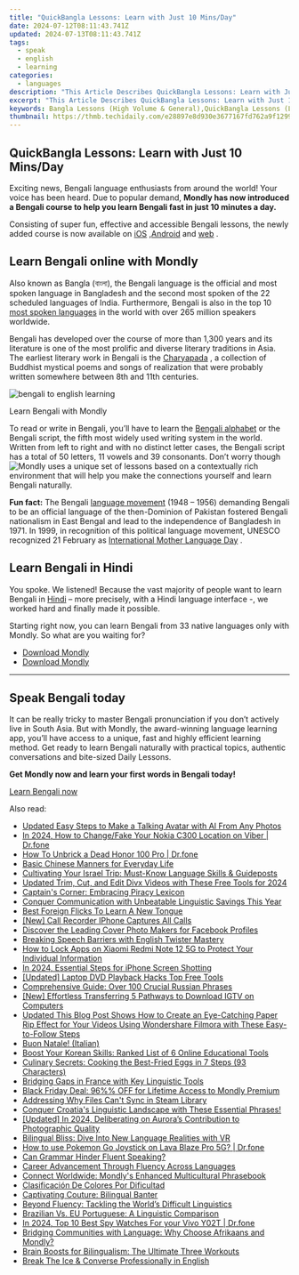 ```yaml
---
title: "QuickBangla Lessons: Learn with Just 10 Mins/Day"
date: 2024-07-12T08:11:43.741Z
updated: 2024-07-13T08:11:43.741Z
tags:
  - speak
  - english
  - learning
categories:
  - languages
description: "This Article Describes QuickBangla Lessons: Learn with Just 10 Mins/Day"
excerpt: "This Article Describes QuickBangla Lessons: Learn with Just 10 Mins/Day"
keywords: Bangla Lessons (High Volume & General),QuickBangla Lessons (Low Competition & Specific),10-Minute Daily Lessons (High Volume & Actionable),Easy Bangla Grammar (Medium Competition & Targeted),Bangla for Beginners (Low Competition & Specific),Quick Learning Bangla (Medium Competition & Actionable),Fast-Paced Bangla Courses (Low Competition & Specific)
thumbnail: https://thmb.techidaily.com/e28897e8d930e3677167fd762a9f129952956dbe6cf005a7a223376477485be0.jpg
---
```


## QuickBangla Lessons: Learn with Just 10 Mins/Day

 Exciting news, Bengali language enthusiasts from around the world!‌ Your voice has been heard. Due to popular demand, **Mondly has now introduced a Bengali course to help you learn Bengali fast in just 10 minutes a day.**

 Consisting of super fun, effective and accessible Bengali lessons, the newly added course is now available on [iOS](https://app.adjust.io/5ixfg4k?campaign=blog-post-id-4530&fallback=https%3A%2F%2Fapp.mondly.com?avangate%5Fsrc=blog-post-id-4530?mother%5Flang=en%5Fus?target%5Flang=bn&redirect%5Fandroid=https%3A%2F%2Fplay.google.com%2Fstore%2Fapps%2Fdetails%3Fid%3Dcom.atistudios.mondly.languages&redirect%5Fios=https%3A%2F%2Fitunes.apple.com%2Fapp%2Fid987873536&redirect%5Fmacos=https%3A%2F%2Fapp.mondly.com?avangate%5Fsrc=blog-post-id-4530?mother%5Flang=en%5Fus?target%5Flang=bn) ,[Android](https://app.adjust.io/5ixfg4k?campaign=blog-post-id-4530&fallback=https%3A%2F%2Fapp.mondly.com?avangate%5Fsrc=blog-post-id-4530?mother%5Flang=en%5Fus?target%5Flang=bn&redirect%5Fandroid=https%3A%2F%2Fplay.google.com%2Fstore%2Fapps%2Fdetails%3Fid%3Dcom.atistudios.mondly.languages&redirect%5Fios=https%3A%2F%2Fitunes.apple.com%2Fapp%2Fid987873536&redirect%5Fmacos=https%3A%2F%2Fapp.mondly.com?avangate%5Fsrc=blog-post-id-4530?mother%5Flang=en%5Fus?target%5Flang=bn) and [web](https://app.adjust.io/5ixfg4k?campaign=blog-post-id-4530&fallback=https%3A%2F%2Fapp.mondly.com?avangate%5Fsrc=blog-post-id-4530?mother%5Flang=en%5Fus?target%5Flang=bn&redirect%5Fandroid=https%3A%2F%2Fplay.google.com%2Fstore%2Fapps%2Fdetails%3Fid%3Dcom.atistudios.mondly.languages&redirect%5Fios=https%3A%2F%2Fitunes.apple.com%2Fapp%2Fid987873536&redirect%5Fmacos=https%3A%2F%2Fapp.mondly.com?avangate%5Fsrc=blog-post-id-4530?mother%5Flang=en%5Fus?target%5Flang=bn) .

## Learn Bengali online with Mondly

 Also known as Bangla (বাংলা), the Bengali language is the official and most spoken language in Bangladesh and the second most spoken of the 22 scheduled languages of India. Furthermore, Bengali is also in the top 10 [most spoken languages](https://shop.mondly.com/affiliate.php?ACCOUNT=ATISTUDI&AFFILIATE=108875&PATH=https://www.mondly.com?AFFILIATE=108875) in the world with over 265 million speakers worldwide.

 Bengali has developed over the course of more than 1,300 years and its literature is one of the most prolific and diverse literary traditions in Asia. The earliest literary work in Bengali is the [Charyapada](https://en.wikipedia.org/wiki/Charyapada) , a collection of Buddhist mystical poems and songs of realization that were probably written somewhere between 8th and 11th centuries.

![bengali to english learning](https://edge.mondly.com/blog/wp-content/uploads/2020/03/bengali-to-english-learning-1-562x600.jpg "Learn Bengali Online In Just 10 Minutes A Day 2")

 Learn Bengali with Mondly

 To read or write in Bengali, you’ll have to learn the [Bengali alphabet](https://en.wikipedia.org/wiki/Bengali%5Falphabet) or the Bengali script, the fifth most widely used writing system in the world. Written from left to right and with no distinct letter cases, the Bengali script has a total of 50 letters, 11 vowels and 39 consonants. Don’t worry though ![Mondly](https://app.adjust.io/5ixfg4k?campaign=blog-post-id-4530&fallback=https%3A%2F%2Fapp.mondly.com?avangate%5Fsrc=blog-post-id-4530?mother%5Flang=en%5Fus?target%5Flang=bn&redirect%5Fandroid=https%3A%2F%2Fplay.google.com%2Fstore%2Fapps%2Fdetails%3Fid%3Dcom.atistudios.mondly.languages&redirect%5Fios=https%3A%2F%2Fitunes.apple.com%2Fapp%2Fid987873536&redirect%5Fmacos=https%3A%2F%2Fapp.mondly.com?avangate%5Fsrc=blog-post-id-4530?mother%5Flang=en%5Fus?target%5Flang=bn) uses a unique set of lessons based on a contextually rich environment that will help you make the connections yourself and learn Bengali naturally.

**Fun fact:** The Bengali [language movement](https://en.wikipedia.org/wiki/Bengali%5Flanguage%5Fmovement) (1948 – 1956) demanding Bengali to be an official language of the then-Dominion of Pakistan fostered Bengali nationalism in East Bengal and lead to the independence of Bangladesh in 1971\. In 1999, in recognition of this political language movement, UNESCO recognized 21 February as [International Mother Language Day](https://shop.mondly.com/affiliate.php?ACCOUNT=ATISTUDI&AFFILIATE=108875&PATH=https://www.mondly.com?AFFILIATE=108875) .

## Learn Bengali in Hindi

 You spoke. We listened! Because the vast majority of people want to learn Bengali in [Hindi](https://shop.mondly.com/affiliate.php?ACCOUNT=ATISTUDI&AFFILIATE=108875&PATH=https://www.mondly.com?AFFILIATE=108875) – more precisely, with a Hindi language interface -, we worked hard and finally made it possible.

 Starting right now, you can learn Bengali from 33 native languages only with Mondly. So what are you waiting for?

* [Download Mondly](https://www.facebook.com/sharer/sharer.php?u=https%3A%2F%2Fwww.mondly.com%2Fblog%2Flearn-bengali-online%2F&t=Learn+Bengali+Online+in+Just+10+Minutes+a+Day "Share on Facebook")
* [Download Mondly](https://shop.mondly.com/affiliate.php?ACCOUNT=ATISTUDI&AFFILIATE=108875&PATH=https://www.mondly.com?AFFILIATE=108875)

---

## Speak Bengali today

 It can be really tricky to master Bengali pronunciation if you don’t actively live in South Asia. But with Mondly, the award-winning language learning app, you’ll have access to a unique, fast and highly efficient learning method. Get ready to learn Bengali naturally with practical topics, authentic conversations and bite-sized Daily Lessons.

**Get Mondly now and learn your first words in Bengali today!**

[Learn Bengali now](https://adjt.mondly.com/5ixfg4k?campaign=blog-post-id-4530&fallback=https%3A%2F%2Fapp.mondly.com%3Futm%5Fmedium%3Dblog%5Fblog-post-id-4530%26utm%5Fsource%3Dblog-post-id-4530&redirect%5Fmacos=https%3A%2F%2Fapp.mondly.com%3Futm%5Fmedium%3Dblog%5Fblog-post-id-4530%26utm%5Fsource%3Dblog-post-id-4530&redirect%5Fandroid=https%3A%2F%2Fplay.google.com%2Fstore%2Fapps%2Fdetails%3Fid%3Dcom.atistudios.mondly.languages%3Futm%5Fmedium%3Dblog%5Fblog-post-id-4530%26utm%5Fsource%3Dblog-post-id-4530&redirect%5Fios=https%3A%2F%2Fapps.apple.com%2Fapp%2Fapple-store%2Fid987873536%3Fpt%3D78954800%26ct%3Dblog-post-id-4530%26mt%3D8 "Learn Bengali now")

<ins class="adsbygoogle"
     style="display:block"
     data-ad-format="autorelaxed"
     data-ad-client="ca-pub-7571918770474297"
     data-ad-slot="1223367746"></ins>



<ins class="adsbygoogle"
     style="display:block"
     data-ad-client="ca-pub-7571918770474297"
     data-ad-slot="8358498916"
     data-ad-format="auto"
     data-full-width-responsive="true"></ins>



<span class="atpl-alsoreadstyle">Also read:</span>
<div><ul>
<li><a href="https://ai-topics.techidaily.com/updated-easy-steps-to-make-a-talking-avatar-with-ai-from-any-photos/"><u>Updated Easy Steps to Make a Talking Avatar with AI From Any Photos</u></a></li>
<li><a href="https://location-social.techidaily.com/in-2024-how-to-changefake-your-nokia-c300-location-on-viber-drfone-by-drfone-virtual-android/"><u>In 2024, How to Change/Fake Your Nokia C300 Location on Viber | Dr.fone</u></a></li>
<li><a href="https://howto.techidaily.com/how-to-unbrick-a-dead-honor-100-pro-drfone-by-drfone-fix-android-problems-fix-android-problems/"><u>How To Unbrick a Dead Honor 100 Pro | Dr.fone</u></a></li>
<li><a href="https://mondly-stories.techidaily.com/basic-chinese-manners-for-everyday-life/"><u>Basic Chinese Manners for Everyday Life</u></a></li>
<li><a href="https://mondly-stories.techidaily.com/cultivating-your-israel-trip-must-know-language-skills-and-guideposts/"><u>Cultivating Your Israel Trip: Must-Know Language Skills & Guideposts</u></a></li>
<li><a href="https://ai-video-tools.techidaily.com/updated-trim-cut-and-edit-divx-videos-with-these-free-tools-for-2024/"><u>Updated Trim, Cut, and Edit Divx Videos with These Free Tools for 2024</u></a></li>
<li><a href="https://mondly-stories.techidaily.com/captains-corner-embracing-piracy-lexicon/"><u>Captain's Corner: Embracing Piracy Lexicon</u></a></li>
<li><a href="https://mondly-stories.techidaily.com/conquer-communication-with-unbeatable-linguistic-savings-this-year/"><u>Conquer Communication with Unbeatable Linguistic Savings This Year</u></a></li>
<li><a href="https://mondly-stories.techidaily.com/best-foreign-flicks-to-learn-a-new-tongue/"><u>Best Foreign Flicks To Learn A New Tongue</u></a></li>
<li><a href="https://extra-tips.techidaily.com/new-call-recorder-iphone-captures-all-calls/"><u>[New] Call Recorder  IPhone Captures All Calls</u></a></li>
<li><a href="https://facebook-video-recording.techidaily.com/discover-the-leading-cover-photo-makers-for-facebook-profiles/"><u>Discover the Leading Cover Photo Makers for Facebook Profiles</u></a></li>
<li><a href="https://mondly-stories.techidaily.com/breaking-speech-barriers-with-english-twister-mastery/"><u>Breaking Speech Barriers with English Twister Mastery</u></a></li>
<li><a href="https://unlock-android.techidaily.com/how-to-lock-apps-on-xiaomi-redmi-note-12-5g-to-protect-your-individual-information-by-drfone-android/"><u>How to Lock Apps on Xiaomi Redmi Note 12 5G to Protect Your Individual Information</u></a></li>
<li><a href="https://desktop-recording.techidaily.com/in-2024-essential-steps-for-iphone-screen-shotting/"><u>In 2024, Essential Steps for iPhone Screen Shotting</u></a></li>
<li><a href="https://extra-guidance.techidaily.com/updated-laptop-dvd-playback-hacks-top-free-tools/"><u>[Updated] Laptop DVD Playback Hacks  Top Free Tools</u></a></li>
<li><a href="https://mondly-stories.techidaily.com/comprehensive-guide-over-100-crucial-russian-phrases/"><u>Comprehensive Guide: Over 100 Crucial Russian Phrases</u></a></li>
<li><a href="https://instagram-video-files.techidaily.com/new-effortless-transferring-5-pathways-to-download-igtv-on-computers/"><u>[New] Effortless Transferring  5 Pathways to Download IGTV on Computers</u></a></li>
<li><a href="https://ai-video-editing.techidaily.com/updated-this-blog-post-shows-how-to-create-an-eye-catching-paper-rip-effect-for-your-videos-using-wondershare-filmora-with-these-easy-to-follow-steps/"><u>Updated This Blog Post Shows How to Create an Eye-Catching Paper Rip Effect for Your Videos Using Wondershare Filmora with These Easy-to-Follow Steps</u></a></li>
<li><a href="https://mondly-stories.techidaily.com/buon-natale-italian/"><u>Buon Natale! (Italian)</u></a></li>
<li><a href="https://mondly-stories.techidaily.com/boost-your-korean-skills-ranked-list-of-6-online-educational-tools/"><u>Boost Your Korean Skills: Ranked List of 6 Online Educational Tools</u></a></li>
<li><a href="https://mondly-stories.techidaily.com/culinary-secrets-cooking-the-best-fried-eggs-in-7-steps-93-characters/"><u>Culinary Secrets: Cooking the Best-Fried Eggs in 7 Steps (93 Characters)</u></a></li>
<li><a href="https://mondly-stories.techidaily.com/bridging-gaps-in-france-with-key-linguistic-tools/"><u>Bridging Gaps in France with Key Linguistic Tools</u></a></li>
<li><a href="https://mondly-stories.techidaily.com/black-friday-deal-96-off-for-lifetime-access-to-mondly-premium/"><u>Black Friday Deal: 96%% OFF for Lifetime Access to Mondly Premium</u></a></li>
<li><a href="https://windows11.techidaily.com/addressing-why-files-cant-sync-in-steam-library/"><u>Addressing Why Files Can't Sync in Steam Library</u></a></li>
<li><a href="https://mondly-stories.techidaily.com/conquer-croatias-linguistic-landscape-with-these-essential-phrases/"><u>Conquer Croatia's Linguistic Landscape with These Essential Phrases!</u></a></li>
<li><a href="https://fox-links.techidaily.com/updated-in-2024-deliberating-on-auroras-contribution-to-photographic-quality/"><u>[Updated] In 2024, Deliberating on Aurora’s Contribution to Photographic Quality</u></a></li>
<li><a href="https://mondly-stories.techidaily.com/bilingual-bliss-dive-into-new-language-realities-with-vr/"><u>Bilingual Bliss: Dive Into New Language Realities with VR</u></a></li>
<li><a href="https://android-pokemon-go.techidaily.com/how-to-use-pokemon-go-joystick-on-lava-blaze-pro-5g-drfone-by-drfone-virtual-android/"><u>How to use Pokemon Go Joystick on Lava Blaze Pro 5G? | Dr.fone</u></a></li>
<li><a href="https://mondly-stories.techidaily.com/can-grammar-hinder-fluent-speaking/"><u>Can Grammar Hinder Fluent Speaking?</u></a></li>
<li><a href="https://mondly-stories.techidaily.com/career-advancement-through-fluency-across-languages/"><u>Career Advancement Through Fluency Across Languages</u></a></li>
<li><a href="https://mondly-stories.techidaily.com/connect-worldwide-mondlys-enhanced-multicultural-phrasebook/"><u>Connect Worldwide: Mondly's Enhanced Multicultural Phrasebook</u></a></li>
<li><a href="https://mondly-stories.techidaily.com/clasificacion-de-colores-por-dificultad/"><u>Clasificación De Colores Por Dificultad</u></a></li>
<li><a href="https://mondly-stories.techidaily.com/captivating-couture-bilingual-banter/"><u>Captivating Couture: Bilingual Banter</u></a></li>
<li><a href="https://mondly-stories.techidaily.com/beyond-fluency-tackling-the-worlds-difficult-linguistics/"><u>Beyond Fluency: Tackling the World’s Difficult Linguistics</u></a></li>
<li><a href="https://mondly-stories.techidaily.com/brazilian-vs-eu-portuguese-a-linguistic-comparison/"><u>Brazilian Vs. EU Portuguese: A Linguistic Comparison</u></a></li>
<li><a href="https://android-location-track.techidaily.com/in-2024-top-10-best-spy-watches-for-your-vivo-y02t-drfone-by-drfone-virtual-android/"><u>In 2024, Top 10 Best Spy Watches For your Vivo Y02T | Dr.fone</u></a></li>
<li><a href="https://mondly-stories.techidaily.com/bridging-communities-with-language-why-choose-afrikaans-and-mondly/"><u>Bridging Communities with Language: Why Choose Afrikaans and Mondly?</u></a></li>
<li><a href="https://mondly-stories.techidaily.com/brain-boosts-for-bilingualism-the-ultimate-three-workouts/"><u>Brain Boosts for Bilingualism: The Ultimate Three Workouts</u></a></li>
<li><a href="https://mondly-stories.techidaily.com/break-the-ice-and-converse-professionally-in-english/"><u>Break The Ice & Converse Professionally in English</u></a></li>
</ul></div>

